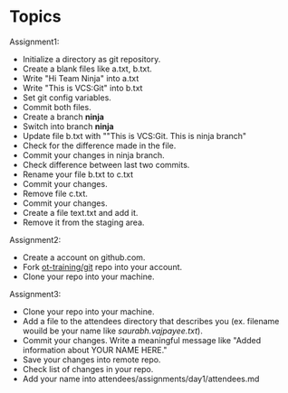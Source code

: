 # Topics

Assignment1: 
* Initialize a directory as git repository.
* Create a blank files like a.txt, b.txt.
* Write "Hi Team Ninja" into a.txt
* Write "This is VCS:Git" into b.txt
* Set git config variables.
* Commit both files.
* Create a branch **ninja**
* Switch into branch **ninja**
* Update file b.txt with ""This is VCS:Git. This is ninja branch"
* Check for the difference made in the file.
* Commit your changes in ninja branch.
* Check difference between last two commits.
* Rename your file b.txt to c.txt
* Commit your changes.
* Remove file c.txt.
* Commit your changes.
* Create a file text.txt and add it. 
* Remove it from the staging area.
 


Assignment2: 
* Create a account on github.com.
* Fork [ot-training/git](https://github.com/ot-training/git.git) repo into your account.
* Clone your repo into your machine.

Assignment3: 
* Clone your repo into your machine.
* Add a file to the attendees directory that describes you (ex. filename wouild be your name like *saurabh.vajpayee.txt*).
* Commit your changes. Write a meaningful message like "Added information about YOUR NAME HERE."
* Save your changes into remote repo.
* Check list of changes in your repo. 
* Add your name into attendees/assignments/day1/attendees.md


